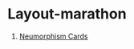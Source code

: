 # Layout-marathon
1. <a href="https://owiii.github.io/Layout-marathon/1.%20Neumorphism%20Cards/" >Neumorphism Cards</a>
